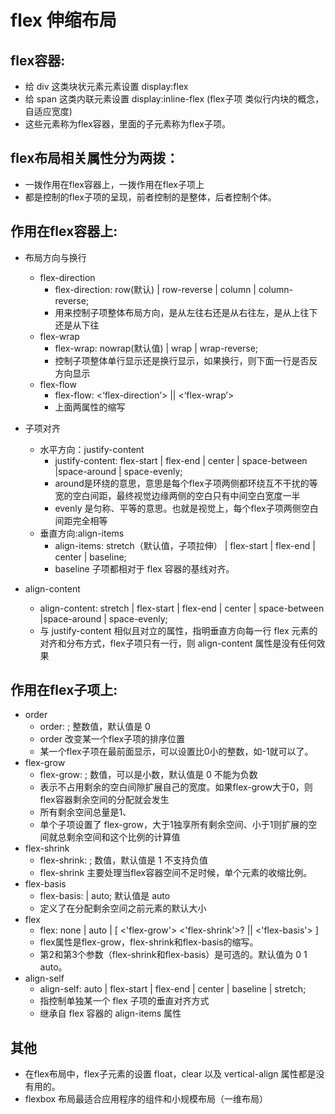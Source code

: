 # flex 伸缩布局
## flex容器:
  - 给 div 这类块状元素元素设置 display:flex
  - 给 span 这类内联元素设置 display:inline-flex (flex子项 类似行内块的概念，自适应宽度)
  - 这些元素称为flex容器，里面的子元素称为flex子项。

## flex布局相关属性分为两拨：
* 一拨作用在flex容器上，一拨作用在flex子项上
* 都是控制的flex子项的呈现，前者控制的是整体，后者控制个体。

## 作用在flex容器上:
* 布局方向与换行 
  + flex-direction
    - flex-direction: row(默认) | row-reverse | column | column-reverse;
    - 用来控制子项整体布局方向，是从左往右还是从右往左，是从上往下还是从下往
  + flex-wrap
    - flex-wrap: nowrap(默认值) | wrap | wrap-reverse;
    - 控制子项整体单行显示还是换行显示，如果换行，则下面一行是否反方向显示
  + flex-flow
    - flex-flow: <‘flex-direction’> || <‘flex-wrap’>
    - 上面两属性的缩写


* 子项对齐 
  + 水平方向：justify-content
    - justify-content: flex-start | flex-end | center | space-between |space-around | space-evenly;
    - around是环绕的意思，意思是每个flex子项两侧都环绕互不干扰的等宽的空白间距，最终视觉边缘两侧的空白只有中间空白宽度一半
    - evenly 是匀称、平等的意思。也就是视觉上，每个flex子项两侧空白间距完全相等
  + 垂直方向:align-items
    - align-items: stretch（默认值，子项拉伸） | flex-start | flex-end | center | baseline;
    - baseline 子项都相对于 flex 容器的基线对齐。

* align-content
    - align-content: stretch | flex-start | flex-end | center | space-between |space-around | space-evenly;
    - 与 justify-content 相似且对立的属性，指明垂直方向每一行 flex 元素的对齐和分布方式，flex子项只有一行，则 align-content 属性是没有任何效果

## 作用在flex子项上:
* order
  - order: <integer>; 整数值，默认值是 0 
  - order 改变某一个flex子项的排序位置
  - 某一个flex子项在最前面显示，可以设置比0小的整数，如-1就可以了。
* flex-grow
  - flex-grow: <number>;  数值，可以是小数，默认值是 0 不能为负数
  - 表示不占用剩余的空白间隙扩展自己的宽度。如果flex-grow大于0，则flex容器剩余空间的分配就会发生
  - 所有剩余空间总量是1、
  - 单个子项设置了 flex-grow，大于1独享所有剩余空间、小于1则扩展的空间就总剩余空间和这个比例的计算值
* flex-shrink
  - flex-shrink: <number>;  数值，默认值是 1 不支持负值
  - flex-shrink 主要处理当flex容器空间不足时候，单个元素的收缩比例。
* flex-basis
  - flex-basis: <length> | auto; 默认值是 auto 
  - 定义了在分配剩余空间之前元素的默认大小
* flex
  - flex: none | auto | [ <'flex-grow'> <'flex-shrink'>? || <'flex-basis'> ]
  - flex属性是flex-grow，flex-shrink和flex-basis的缩写。
  - 第2和第3个参数（flex-shrink和flex-basis）是可选的。默认值为 0 1 auto。
* align-self
  - align-self: auto | flex-start | flex-end | center | baseline | stretch;
  - 指控制单独某一个 flex 子项的垂直对齐方式
  - 继承自 flex 容器的 align-items 属性  

## 其他
* 在flex布局中，flex子元素的设置 float，clear 以及 vertical-align 属性都是没有用的。
* flexbox 布局最适合应用程序的组件和小规模布局（一维布局）